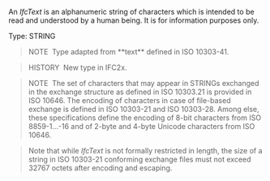 An _IfcText_ is an alphanumeric string of characters which is intended to be read and understood by a human being. It is for information purposes only.

Type: STRING

> NOTE&nbsp; Type adapted from \*\*text\*\* defined in ISO 10303-41.

> HISTORY&nbsp; New type in IFC2x.

> NOTE&nbsp; The set of characters that may appear in STRINGs exchanged in the exchange structure as defined in ISO 10303.21 is provided in ISO 10646. The encoding of characters in case of file-based exchange is defined in ISO 10303-21 and ISO 10303-28. Among else, these specifications define the encoding of 8-bit characters from ISO 8859-1...-16 and of 2-byte and 4-byte Unicode characters from ISO 10646.

> Note that while _IfcText_ is not formally restricted in length, the size of a string in ISO 10303-21 conforming exchange files must not exceed 32767 octets after encoding and escaping.
